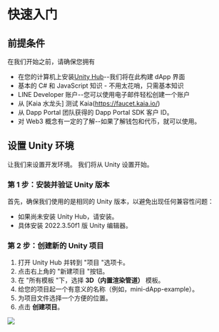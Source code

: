 # 快速入门

## 前提条件

在我们开始之前，请确保您拥有

- 在您的计算机上安装[Unity Hub](https://unity.com/download)--我们将在此构建 dApp 界面
- 基本的 C# 和 JavaScript 知识 - 不用太花哨，只需基本知识
- LINE Developer 账户--您可以使用电子邮件轻松创建一个账户
- 从 [Kaia 水龙头] 测试 Kaia(https://faucet.kaia.io/)
- 从 Dapp Portal 团队获得的 Dapp Portal SDK 客户 ID。
- 对 Web3 概念有一定的了解--如果了解钱包和代币，就可以使用。

## 设置 Unity 环境

让我们来设置开发环境。 我们将从 Unity 设置开始。

### 第 1 步：安装并验证 Unity 版本

首先，确保我们使用的是相同的 Unity 版本，以避免出现任何兼容性问题：

- 如果尚未安装 Unity Hub，请安装。
- 具体安装 2022.3.50f1 版 Unity 编辑器。

### 第 2 步：创建新的 Unity 项目

1. 打开 Unity Hub 并转到 "项目 "选项卡。
2. 点击右上角的 "新建项目 "按钮。
3. 在 "所有模板 "下，选择 **3D（内置渲染管道）** 模板。
4. 给您的项目起一个有意义的名称（例如，mini-dApp-example）。
5. 为项目文件选择一个方便的位置。
6. 点击 **创建项目**。

![](/img/minidapps/unity-minidapp/create-unity-mini-dApp.png)
